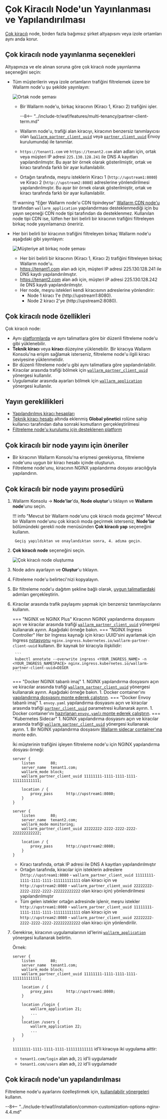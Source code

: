 [waf-mode-instr]:                   ../../admin-en/configure-wallarm-mode.md
[logging-instr]:                    ../../admin-en/configure-logging.md
[proxy-balancer-instr]:             ../../admin-en/using-proxy-or-balancer-en.md
[process-time-limit-instr]:         ../../admin-en/configure-parameters-en.md#wallarm_process_time_limit
[dynamic-dns-resolution-nginx]:     ../../admin-en/configure-dynamic-dns-resolution-nginx.md

# Çok Kiracılı Node'un Yayınlanması ve Yapılandırılması

[Çok kiracılı](overview.md) node, birden fazla bağımsız şirket altyapısını veya izole ortamları aynı anda korur.

## Çok kiracılı node yayınlanma seçenekleri

Altyapınıza ve ele alınan soruna göre çok kiracılı node yayınlanma seçeneğini seçin:

* Tüm müşterilerin veya izole ortamların trafiğini filtrelemek üzere bir Wallarm node'u şu şekilde yayınlayın:

    ![Ortak node şeması](../../images/partner-waf-node/partner-traffic-processing-4.0.png)

    * Bir Wallarm node'u, birkaç kiracının (Kiracı 1, Kiracı 2) trafiğini işler.

        --8<-- "../include-tr/waf/features/multi-tenancy/partner-client-term.md"
        
    * Wallarm node'u, trafiği alan kiracıyı, kiracının benzersiz tanımlayıcısı olan ([`wallarm_partner_client_uuid`](../../admin-en/configure-parameters-en.md#wallarm_partner_client_uuid) veya [`partner_client_uuid`](../../admin-en/configuration-guides/envoy/fine-tuning.md#configuration-options-for-the-envoy‑based-wallarm-node) Envoy kurulumunda) ile tanımlar.
    * `https://tenant1.com` ve `https://tenant2.com` alan adları için, ortak veya müşteri IP adresi `225.130.128.241` ile DNS A kayıtları yapılandırılmıştır. Bu ayar bir örnek olarak gösterilmiştir, ortak ve kiracı tarafında farklı bir ayar kullanılabilir.
    * Ortağın tarafında, meşru isteklerin Kiracı 1 (`http://upstream1:8080`) ve Kiracı 2 (`http://upstream2:8080`) adreslerine yönlendirilmesi yapılandırılmıştır. Bu ayar bir örnek olarak gösterilmiştir, ortak ve kiracı tarafında farklı bir ayar kullanılabilir.

    !!! warning "Eğer Wallarm node'u CDN tipindeyse"
        [Wallarm CDN node'u](../cdn-node.md) tarafından `wallarm_application` yapılandırması desteklenmediği için bu yayın seçeneği CDN node tipi tarafından da desteklenmez. Kullanılan node tipi CDN ise, lütfen her biri belirli bir kiracının trafiğini filtreleyen birkaç node yayınlamanızı öneririz.

* Her biri belirli bir kiracının trafiğini filtreleyen birkaç Wallarm node'u aşağıdaki gibi yayınlayın:

    ![Müşteriye ait birkaç node şeması](../../images/partner-waf-node/client-several-nodes.png)

    * Her biri belirli bir kiracının (Kiracı 1, Kiracı 2) trafiğini filtreleyen birkaç Wallarm node'u.
    * https://tenant1.com alan adı için, müşteri IP adresi 225.130.128.241 ile DNS kaydı yapılandırılmıştır.
    * https://tenant2.com alan adı için, müşteri IP adresi 225.130.128.242 ile DNS kaydı yapılandırılmıştır.
    * Her node, meşru istekleri kendi kiracısının adreslerine yönlendirir:
        * Node 1 kiracı 1'e (http://upstream1:8080).
        * Node 2 kiracı 2'ye (http://upstream2:8080).

## Çok kiracılı node özellikleri

Çok kiracılı node:

* Aynı [platformlarda](../../installation/supported-deployment-options.md) ve aynı talimatlara göre bir düzenli filtreleme node'u gibi yüklenebilir.
* **Teknik kiracı** veya **kiracı** düzeyine yüklenebilir. Bir kiracıya Wallarm Konsolu'na erişim sağlamak isterseniz, filtreleme node'u ilgili kiracı seviyesine yüklenmelidir.
* Bir düzenli filtreleme node'u gibi aynı talimatlara göre yapılandırılabilir.
* Kiracılar arasında trafiği bölmek için [`wallarm_partner_client_uuid`](../../admin-en/configure-parameters-en.md#wallarm_partner_client_uuid) yönergesi kullanılır.
* Uygulamalar arasında ayarları bölmek için [`wallarm_application`](../../admin-en/configure-parameters-en.md#wallarm_application) yönergesi kullanılır.

## Yayın gereklilikleri

* [Yapılandırılmış kiracı hesapları](configure-accounts.md)
* [Teknik kiracı hesabı](configure-accounts.md#tenant-account-structure) altında eklenmiş **Global yönetici** rolüne sahip kullanıcı tarafından daha sonraki komutların gerçekleştirilmesi
* [Filtreleme node'u kurulumu için desteklenen platform](../../installation/supported-deployment-options.md)

## Çok kiracılı bir node yayını için öneriler

* Bir kiracının Wallarm Konsolu'na erişmesi gerekiyorsa, filtreleme node'unu uygun bir kiracı hesabı içinde oluşturun.
* Filtreleme node'unu, kiracının NGINX yapılandırma dosyası aracılığıyla yapılandırın.

## Çok kiracılı bir node yayını prosedürü

1. Wallarm Konsolu → **Node'lar**'da, **Node oluştur**'u tıklayın ve **Wallarm node**'unu seçin.

    !!! info "Mevcut bir Wallarm node'unu çok kiracılı moda geçirme"
        Mevcut bir Wallarm node'unu çok kiracılı moda geçirmek isterseniz, **Node'lar** bölümündeki gerekli node menüsünden **Çok kiracılı yap** seçeneğini kullanın.

        Geçiş yapıldıktan ve onaylandıktan sonra, 4. adıma geçin.
1. **Çok kiracılı node** seçeneğini seçin.

    ![Çok kiracılı node oluşturma](../../images/user-guides/nodes/create-multi-tenant-node.png)
1. Node adını ayarlayın ve **Oluştur**'u tıklayın.
1. Filtreleme node'u belirteci'nizi kopyalayın.
1. Bir filtreleme node'u dağıtım şekline bağlı olarak, [uygun talimatlardaki](../../installation/supported-deployment-options.md) adımları gerçekleştirin.
1. Kiracılar arasında trafik paylaşımı yapmak için benzersiz tanımlayıcılarını kullanın.

    === "NGINX ve NGINX Plus"
        Kiracının NGINX yapılandırma dosyasını açın ve kiracılar arasında trafiği [`wallarm_partner_client_uuid`](../../admin-en/configure-parameters-en.md#wallarm_partner_client_uuid) yönergesi kullanarak ayırın. Aşağıdaki örneğe bakın.
    === "NGINX Ingress Controller"
        Her bir Ingress kaynağı için kiracı UUID'sini ayarlamak için Ingress [notasyonu](../../admin-en/configure-kubernetes-en.md#ingress-annotations) `nginx.ingress.kubernetes.io/wallarm-partner-client-uuid` kullanın. Bir kaynak bir kiracıyla ilişkilidir:

        ```
        kubectl annotate --overwrite ingress <YOUR_INGRESS_NAME> -n <YOUR_INGRESS_NAMESPACE> nginx.ingress.kubernetes.io/wallarm-partner-client-uuid=DEĞER
        ```
    === "Docker NGINX tabanlı imaj"
        1. NGINX yapılandırma dosyasını açın ve kiracılar arasında trafiği [`wallarm_partner_client_uuid`](../../admin-en/configure-parameters-en.md#wallarm_partner_client_uuid) yönergesi kullanarak ayırın. Aşağıdaki örneğe bakın.
        1. Docker container'ını [yapılandırma dosyasını monte ederek çalıştırın](../../admin-en/installation-docker-en.md#run-the-container-mounting-the-configuration-file).
    === "Docker Envoy tabanlı imaj"
        1. `envoy.yaml` yapılandırma dosyasını açın ve kiracılar arasında trafiği [`partner_client_uuid`](../../admin-en/configuration-guides/envoy/fine-tuning.md#partner_client_id_param) parametresi kullanarak ayırın.
        1. Docker container'ını [hazırlanan `envoy.yaml`ı monte ederek çalıştırın](../../admin-en/installation-guides/envoy/envoy-docker.md#run-the-container-mounting-envoyyaml).
    === "Kubernetes Sidecar"
        1. NGINX yapılandırma dosyasını açın ve kiracılar arasında trafiği [`wallarm_partner_client_uuid`](../../admin-en/configure-parameters-en.md#wallarm_partner_client_uuid) yönergesi kullanarak ayırın.
        1. Bir NGINX yapılandırma dosyasını [Wallarm sidecar container'ına](../../installation/kubernetes/sidecar-proxy/customization.md#using-custom-nginx-configuration) monte edin.

    İki müşterinin trafiğini işleyen filtreleme node'u için NGINX yapılandırma dosyası örneği:

    ```
    server {
        listen       80;
        server_name  tenant1.com;
        wallarm_mode block;
        wallarm_partner_client_uuid 11111111-1111-1111-1111-111111111111;
        
        location / {
            proxy_pass      http://upstream1:8080;
        }
    }
    
    server {
        listen       80;
        server_name  tenant2.com;
        wallarm_mode monitoring;
        wallarm_partner_client_uuid 22222222-2222-2222-2222-222222222222;
        
        location / {
            proxy_pass      http://upstream2:8080;
        }
    }
    ```

    * Kiracı tarafında, ortak IP adresi ile DNS A kayıtları yapılandırılmıştır
    * Ortağın tarafında, kiracılar için isteklerin adreslere (`http://upstream1:8080` - `wallarm_partner_client_uuid 11111111-1111-1111-1111-111111111111` olan kiracı için ve `http://upstream2:8080` - `wallarm_partner_client_uuid 22222222-2222-2222-2222-222222222222` olan kiracı için) yönlendirilmesi yapılandırılmıştır
    * Tüm gelen istekler ortağın adresinde işlenir, meşru istekler `http://upstream1:8080` - `wallarm_partner_client_uuid 11111111-1111-1111-1111-111111111111` olan kiracı için ve `http://upstream2:8080` - `wallarm_partner_client_uuid 22222222-2222-2222-2222-222222222222` olan kiracı için yönlendirilir.

1. Gerekirse, kiracının uygulamalarının id'lerini [`wallarm_application`](../../admin-en/configure-parameters-en.md#wallarm_application) yönergesi kullanarak belirtin.

    Örnek:

    ```
    server {
        listen       80;
        server_name  tenant1.com;
        wallarm_mode block;
        wallarm_partner_client_uuid 11111111-1111-1111-1111-111111111111;
        
        location / {
            proxy_pass      http://upstream1:8080;
        }

        location /login {
            wallarm_application 21;
            ...
        }
        location /users {
            wallarm_application 22;
            ...
        }
    }
    ```

    `11111111-1111-1111-1111-111111111111` id'li kiracıya iki uygulama aittir:
    
    * `tenant1.com/login` alan adı, `21` id'li uygulamadır
    * `tenant1.com/users` alan adı, `22` id'li uygulamadır

## Çok kiracılı node'un yapılandırılması

Filtreleme node'u ayarlarını özelleştirmek için, [kullanılabilir yönergeleri](../../admin-en/configure-parameters-en.md) kullanın.

--8<-- "../include-tr/waf/installation/common-customization-options-nginx-4.4.md"